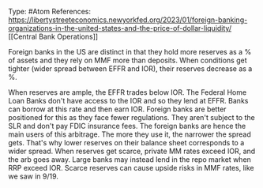 Type: #Atom 
References: https://libertystreeteconomics.newyorkfed.org/2023/01/foreign-banking-organizations-in-the-united-states-and-the-price-of-dollar-liquidity/
[[Central Bank Operations]]

Foreign banks in the US are distinct in that they hold more reserves as a % of assets and they rely on MMF more than deposits.
When conditions get tighter (wider spread between EFFR and IOR), their reserves decrease as a %.

When reserves are ample, the EFFR trades below IOR. The Federal Home Loan Banks don't have access to the IOR and so they lend at EFFR. Banks can borrow at this rate and then earn IOR. Foreign banks are better positioned for this as they face fewer regulations. They aren't subject to the SLR and don't pay FDIC insurance fees. The foreign banks are hence the main users of this arbitrage. The more they use it, the narrower the spread gets. That's why lower reserves on their balance sheet corresponds to a wider spread. When reserves get scarce, private MM rates exceed IOR, and the arb goes away. Large banks may instead lend in the repo market when RRP exceed IOR. Scarce reserves can cause upside risks in MMF rates, like we saw in 9/19.